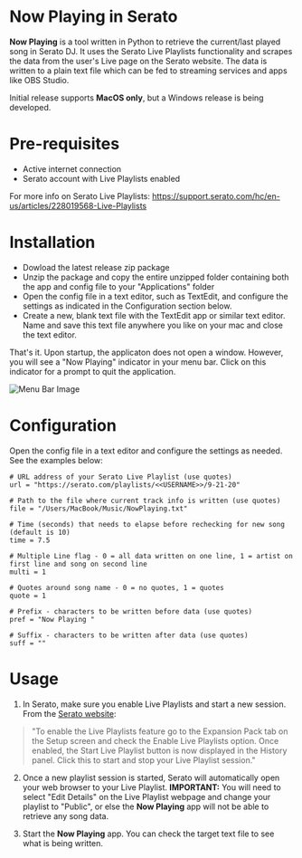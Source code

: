 # __Now Playing__ in Serato
__Now Playing__ is a tool written in Python to retrieve the current/last played song in Serato DJ.  It uses the Serato Live Playlists functionality and scrapes the data from the user's Live page on the Serato website.  The data is written to a plain text file which can be fed to streaming services and apps like OBS Studio. 

Initial release supports __MacOS only__, but a Windows release is being developed.

# Pre-requisites
* Active internet connection
* Serato account with Live Playlists enabled

For more info on Serato Live Playlists: https://support.serato.com/hc/en-us/articles/228019568-Live-Playlists
  
# Installation
* Dowload the latest release zip package
* Unzip the package and copy the entire unzipped folder containing both the app and config file to your "Applications" folder
* Open the config file in a text editor, such as TextEdit, and configure the settings as indicated in the Configuration section below.
* Create a new, blank text file with the TextEdit app or similar text editor. Name and save this text file anywhere you like on your mac and close the text editor.

That's it.  Upon startup, the applicaton does not open a window.  However, you will see a "Now Playing" indicator in your menu bar.  Click on this indicator for a prompt to quit the application.

![Menu Bar Image](https://github.com/e1miran/Now-Playing-Serato/blob/master/menu-bar.png?raw=true)

# Configuration
Open the config file in a text editor and configure the settings as needed.  See the examples below:

```
# URL address of your Serato Live Playlist (use quotes)
url = "https://serato.com/playlists/<<USERNAME>>/9-21-20"

# Path to the file where current track info is written (use quotes)
file = "/Users/MacBook/Music/NowPlaying.txt"

# Time (seconds) that needs to elapse before rechecking for new song (default is 10)
time = 7.5

# Multiple Line flag - 0 = all data written on one line, 1 = artist on first line and song on second line
multi = 1

# Quotes around song name - 0 = no quotes, 1 = quotes
quote = 1

# Prefix - characters to be written before data (use quotes)
pref = "Now Playing "

# Suffix - characters to be written after data (use quotes)
suff = ""
```

# Usage
1. In Serato, make sure you enable Live Playlists and start a new session. From the [Serato website](https://support.serato.com/hc/en-us/articles/228019568-Live-Playlists):

>"To enable the Live Playlists feature go to the Expansion Pack tab on the Setup screen and check the Enable Live Playlists option. Once enabled, the Start Live Playlist button is now displayed in the History panel. Click this to start and stop your Live Playlist session."

2. Once a new playlist session is started, Serato will automatically open your web browser to your Live Playlist. __IMPORTANT:__ You will need to select "Edit Details" on the Live Playlist webpage and change your playlist to "Public", or else the __Now Playing__ app will not be able to retrieve any song data.

3. Start the __Now Playing__ app.  You can check the target text file to see what is being written.
